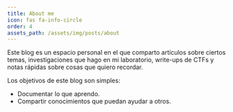 ```yaml
---
title: About me
icon: fas fa-info-circle
order: 4
assets_path: /assets/img/posts/about
---
```


Este blog es un espacio personal en el que comparto artículos sobre ciertos temas, investigaciones que hago en mi laboratorio, write-ups de CTFs y notas rápidas sobre cosas que quiero recordar.


Los objetivos de este blog son simples:
- Documentar lo que aprendo.
- Compartir conocimientos que puedan ayudar a otros.


